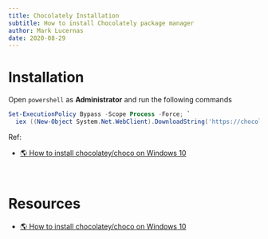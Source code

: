 ```yaml
---
title: Chocolately Installation
subtitle: How to install Chocolately package manager
author: Mark Lucernas
date: 2020-08-29
---
```



# Installation

Open `powershell` as **Administrator** and run the following commands

```powershell
Set-ExecutionPolicy Bypass -Scope Process -Force; `
  iex ((New-Object System.Net.WebClient).DownloadString('https://chocolatey.org/install.ps1'))
```

Ref:

- [🌎 How to install chocolatey/choco on Windows 10](https://jcutrer.com/windows/install-chocolatey-choco-windows10)


<br>

# Resources

- [🌎 How to install chocolatey/choco on Windows 10](https://jcutrer.com/windows/install-chocolatey-choco-windows10)

